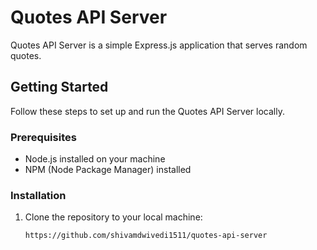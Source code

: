 # Quotes API Server

Quotes API Server is a simple Express.js application that serves random quotes.

## Getting Started

Follow these steps to set up and run the Quotes API Server locally.

### Prerequisites

- Node.js installed on your machine
- NPM (Node Package Manager) installed

### Installation

1. Clone the repository to your local machine:

   ```bash
   https://github.com/shivamdwivedi1511/quotes-api-server
